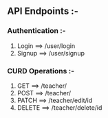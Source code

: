 
## API Endpoints :-

### Authentication :-

1) Login ==> /user/login
2) Signup ==> /user/signup

### CURD Operations :-

1) GET ==> /teacher/
2) POST ==> /teacher/
3) PATCH ==> /teacher/edit/id
4) DELETE ==> /teacher/delete/id
